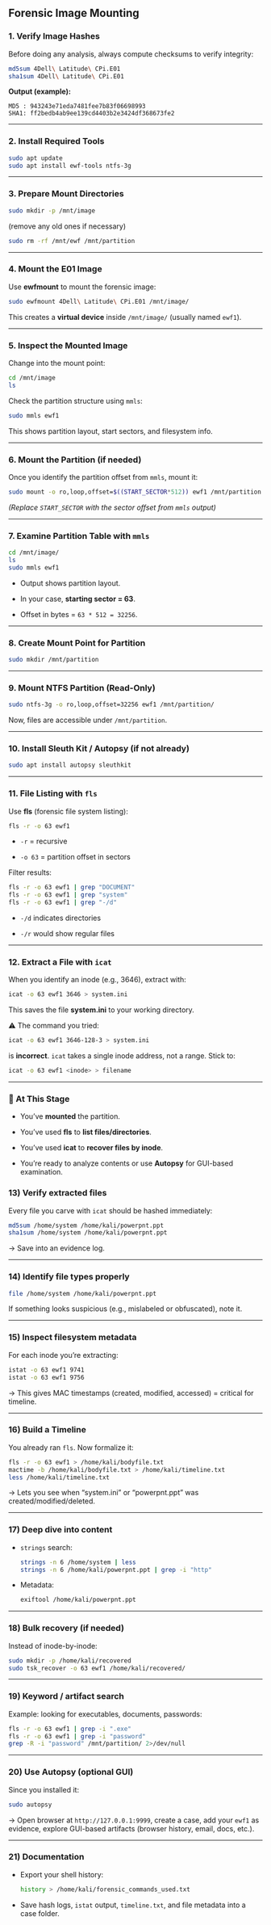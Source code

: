 ##  Forensic Image Mounting

### 1. Verify Image Hashes

Before doing any analysis, always compute checksums to verify integrity:

```bash
md5sum 4Dell\ Latitude\ CPi.E01
sha1sum 4Dell\ Latitude\ CPi.E01
```

**Output (example):**

```
MD5 : 943243e71eda7481fee7b83f06698993
SHA1: ff2bedb4ab9ee139cd4403b2e3424df368673fe2
```

---

### 2. Install Required Tools

```bash
sudo apt update
sudo apt install ewf-tools ntfs-3g
```

---

### 3. Prepare Mount Directories

```bash
sudo mkdir -p /mnt/image
```

(remove any old ones if necessary)

```bash
sudo rm -rf /mnt/ewf /mnt/partition
```

---

### 4. Mount the E01 Image

Use **ewfmount** to mount the forensic image:

```bash
sudo ewfmount 4Dell\ Latitude\ CPi.E01 /mnt/image/
```

This creates a **virtual device** inside `/mnt/image/` (usually named `ewf1`).

---

### 5. Inspect the Mounted Image

Change into the mount point:

```bash
cd /mnt/image
ls
```

Check the partition structure using `mmls`:

```bash
sudo mmls ewf1
```

This shows partition layout, start sectors, and filesystem info.

---

### 6. Mount the Partition (if needed)

Once you identify the partition offset from `mmls`, mount it:

```bash
sudo mount -o ro,loop,offset=$((START_SECTOR*512)) ewf1 /mnt/partition
```

_(Replace `START_SECTOR` with the sector offset from `mmls` output)_

---

### 7. Examine Partition Table with `mmls`

```bash
cd /mnt/image/
ls
sudo mmls ewf1
```

- Output shows partition layout.
    
- In your case, **starting sector = 63**.
    
- Offset in bytes = `63 * 512 = 32256`.
    

---

### 8. Create Mount Point for Partition

```bash
sudo mkdir /mnt/partition
```

---

### 9. Mount NTFS Partition (Read-Only)

```bash
sudo ntfs-3g -o ro,loop,offset=32256 ewf1 /mnt/partition/
```

Now, files are accessible under `/mnt/partition`.

---

### 10. Install Sleuth Kit / Autopsy (if not already)

```bash
sudo apt install autopsy sleuthkit
```

---

### 11. File Listing with `fls`

Use **fls** (forensic file system listing):

```bash
fls -r -o 63 ewf1
```

- `-r` = recursive
    
- `-o 63` = partition offset in sectors
    

Filter results:

```bash
fls -r -o 63 ewf1 | grep "DOCUMENT"
fls -r -o 63 ewf1 | grep "system"
fls -r -o 63 ewf1 | grep "-/d"
```

- `-/d` indicates directories
    
- `-/r` would show regular files
    

---

### 12. Extract a File with `icat`

When you identify an inode (e.g., 3646), extract with:

```bash
icat -o 63 ewf1 3646 > system.ini
```

This saves the file **system.ini** to your working directory.

⚠️ The command you tried:

```bash
icat -o 63 ewf1 3646-128-3 > system.ini
```

is **incorrect**. `icat` takes a single inode address, not a range. Stick to:

```bash
icat -o 63 ewf1 <inode> > filename
```

---

### 🔹 At This Stage

- You’ve **mounted** the partition.
    
- You’ve used **fls** to **list files/directories**.
    
- You’ve used **icat** to **recover files by inode**.
    
- You’re ready to analyze contents or use **Autopsy** for GUI-based examination.
    

### 13) **Verify extracted files**

Every file you carve with `icat` should be hashed immediately:

```bash
md5sum /home/system /home/kali/powerpnt.ppt
sha1sum /home/system /home/kali/powerpnt.ppt
```

→ Save into an evidence log.

---

### 14) **Identify file types properly**

```bash
file /home/system /home/kali/powerpnt.ppt
```

If something looks suspicious (e.g., mislabeled or obfuscated), note it.

---

### 15) **Inspect filesystem metadata**

For each inode you’re extracting:

```bash
istat -o 63 ewf1 9741
istat -o 63 ewf1 9756
```

→ This gives MAC timestamps (created, modified, accessed) = critical for timeline.

---

### 16) **Build a Timeline**

You already ran `fls`. Now formalize it:

```bash
fls -r -o 63 ewf1 > /home/kali/bodyfile.txt
mactime -b /home/kali/bodyfile.txt > /home/kali/timeline.txt
less /home/kali/timeline.txt
```

→ Lets you see when “system.ini” or “powerpnt.ppt” was created/modified/deleted.

---

### 17) **Deep dive into content**

- `strings` search:
    
    ```bash
    strings -n 6 /home/system | less
    strings -n 6 /home/kali/powerpnt.ppt | grep -i "http"
    ```
    
- Metadata:
    
    ```bash
    exiftool /home/kali/powerpnt.ppt
    ```
    

---

### 18) **Bulk recovery (if needed)**

Instead of inode-by-inode:

```bash
sudo mkdir -p /home/kali/recovered
sudo tsk_recover -o 63 ewf1 /home/kali/recovered/
```

---

### 19) **Keyword / artifact search**

Example: looking for executables, documents, passwords:

```bash
fls -r -o 63 ewf1 | grep -i ".exe"
fls -r -o 63 ewf1 | grep -i "password"
grep -R -i "password" /mnt/partition/ 2>/dev/null
```

---

### 20) **Use Autopsy (optional GUI)**

Since you installed it:

```bash
sudo autopsy
```

→ Open browser at `http://127.0.0.1:9999`, create a case, add your `ewf1` as evidence, explore GUI-based artifacts (browser history, email, docs, etc.).

---

### 21) **Documentation**

- Export your shell history:
    
    ```bash
    history > /home/kali/forensic_commands_used.txt
    ```
    
- Save hash logs, `istat` output, `timeline.txt`, and file metadata into a case folder.
    

